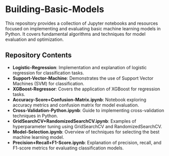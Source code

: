 # Building-Basic-Models

This repository provides a collection of Jupyter notebooks and resources focused on implementing and evaluating basic machine learning models in Python. It covers fundamental algorithms and techniques for model evaluation and optimization.

## Repository Contents

- **Logistic-Regression**: Implementation and explanation of logistic regression for classification tasks.
- **Support-Vector-Machine**: Demonstrates the use of Support Vector Machines (SVM) for classification.
- **XGBoost-Regressor**: Covers the application of XGBoost for regression tasks.
- **Accuracy-Score+Confusion-Matrix.ipynb**: Notebook exploring accuracy metrics and confusion matrix for model evaluation.
- **Cross-Validation-Python.ipynb**: Guide to implementing cross-validation techniques in Python.
- **GridSearchCV+RandomizedSearchCV.ipynb**: Examples of hyperparameter tuning using GridSearchCV and RandomizedSearchCV.
- **Model-Selection.ipynb**: Overview of techniques for selecting the best machine learning model.
- **Precision+Recall+F1-Score.ipynb**: Explanation of precision, recall, and F1-score metrics for evaluating classification models.
